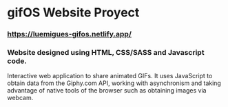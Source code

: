 # gifOS Website Proyect
### https://luemigues-gifos.netlify.app/

### Website designed using HTML, CSS/SASS and Javascript code.
Interactive web application to share animated GIFs. It uses JavaScript to obtain data from the Giphy.com API, working with asynchronism and taking advantage of native tools of the browser such as obtaining images via webcam.
